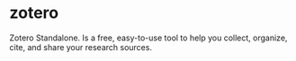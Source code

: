# zotero
Zotero Standalone. Is a free, easy-to-use tool to help you collect, organize, cite, and share your research sources.
